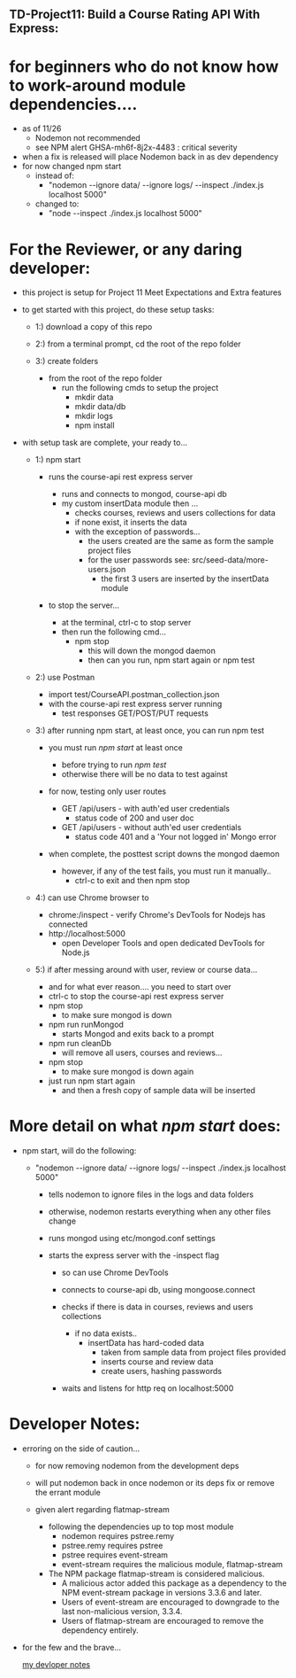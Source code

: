 ## TD-Project11: Build a Course Rating API With Express:

# for beginners who do not know how to work-around module dependencies....
  - as of 11/26
    - Nodemon not recommended
    - see NPM alert GHSA-mh6f-8j2x-4483 : critical severity
  - when a fix is released will place Nodemon back in as dev dependency
  - for now changed npm start
    - instead of:
      - "nodemon --ignore data/ --ignore logs/ --inspect ./index.js localhost 5000"
    - changed to:
      - "node --inspect ./index.js localhost 5000"

# For the Reviewer, or any daring developer:

- this project is setup for Project 11 Meet Expectations and Extra features

- to get started with this project, do these setup tasks:

  - 1:) download a copy of this repo

  - 2:) from a terminal prompt, cd the root of the repo folder

  - 3:) create folders
      - from the root of the repo folder
        - run the following cmds to setup the project
          - mkdir data
          - mkdir data/db
          - mkdir logs
          - npm install

- with setup task are complete, your ready to...

  - 1:) npm start
      - runs the course-api rest express server
        - runs and connects to mongod, course-api db
        - my custom insertData module then ...
          - checks courses, reviews and users collections for data
          - if none exist, it inserts the data
          - with the exception of passwords...
            - the users created are the same as form the sample project files
            - for the user passwords see: src/seed-data/more-users.json
              - the first 3 users are inserted by the insertData module

     - to stop the server...
        - at the terminal, ctrl-c to stop server
        - then run the following cmd...
          - npm stop
            - this will down the mongod daemon
            - then can you run, npm start again or npm test

  - 2:) use Postman
      - import test/CourseAPI.postman_collection.json
      - with the course-api rest express server running
        - test responses GET/POST/PUT requests

  - 3:) after running npm start, at least once, you can run npm test

      - you must run *npm start* at least once
        - before trying to run *npm test*
        - otherwise there will be no data to test against

      - for now, testing only user routes
        - GET /api/users - with auth'ed user credentials
          - status code of 200 and user doc
        - GET /api/users - without auth'ed user credentials
          - status code 401 and a 'Your not logged in' Mongo error

      - when complete, the posttest script downs the mongod daemon
         - however, if any of the test fails, you must run it manually..
           - ctrl-c to exit and then npm stop

  - 4:) can use Chrome browser to
      -  chrome:/inspect
        - verify Chrome's DevTools for Nodejs has connected
      - http://localhost:5000
        - open Developer Tools and open dedicated DevTools for Node.js

  - 5:) if after messing around with user, review or course data...
      - and for what ever reason.... you need to start over
      - ctrl-c to stop the course-api rest express server
      - npm stop
        - to make sure mongod is down
      - npm run runMongod
        - starts Mongod and exits back to a prompt
      - npm run cleanDb
        - will remove all users, courses and reviews...
      - npm stop
        - to make sure mongod is down again
      - just run npm start again
        - and then a fresh copy of sample data will be inserted

# More detail on what *npm start* does:

- npm start, will do the following:

  - "nodemon --ignore data/ --ignore logs/ --inspect ./index.js localhost 5000"

    - tells nodemon to ignore files in the logs and data folders

    - otherwise, nodemon restarts everything when any other files change

    - runs mongod using etc/mongod.conf settings

    - starts the express server with the -inspect flag

      - so can use Chrome DevTools

      - connects to course-api db, using mongoose.connect

      - checks if there is data in courses, reviews and users collections
        - if no data exists..
          - insertData has hard-coded data
              - taken from sample data from project files provided
              - inserts course and review data
              - create users, hashing passwords

      - waits and listens for http req on localhost:5000

# Developer Notes:

- erroring on the side of caution...
  - for now removing nodemon from the development deps
  - will put nodemon back in once nodemon or its deps fix or remove the errant module


  - given alert regarding flatmap-stream
    - following the dependencies up to top most module
      - nodemon requires pstree.remy  
      - pstree.remy requires pstree
      - pstree requires event-stream
      - event-stream requires the malicious module, flatmap-stream
    - The NPM package flatmap-stream is considered malicious.
      - A malicious actor added this package as a dependency to the NPM event-stream package in versions 3.3.6 and later.
      - Users of event-stream are encouraged to downgrade to the last non-malicious version, 3.3.4.
      - Users of flatmap-stream are encouraged to remove the dependency entirely.

- for the few and the brave...

  [my devloper notes](https://github.com/pereznetworks/TD-Project11/blob/master/devnotes.md)
